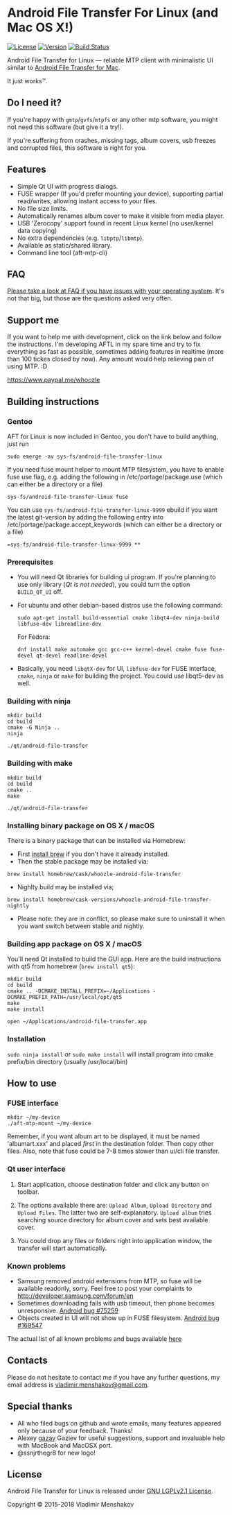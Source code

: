 # Android File Transfer For Linux (and Mac OS X!)

[![License](http://img.shields.io/:license-LGPLv2.1-blue.svg)](https://github.com/whoozle/android-file-transfer-linux/blob/master/LICENSE)
[![Version](http://img.shields.io/:version-3.8-green.svg)](https://github.com/whoozle/android-file-transfer-linux)
[![Build Status](https://travis-ci.org/whoozle/android-file-transfer-linux.svg?branch=master)](https://travis-ci.org/whoozle/android-file-transfer-linux)

Android File Transfer for Linux — reliable MTP client with minimalistic UI similar to [Android File Transfer for Mac](https://www.android.com/intl/en_us/filetransfer/).

It just works™.

## Do I need it?

If you're happy with `gmtp`/`gvfs`/`mtpfs` or any other mtp software, you might not need this software (but give it a try!).

If you're suffering from crashes, missing tags, album covers, usb freezes and corrupted files, this software is right for you.

## Features

* Simple Qt UI with progress dialogs.
* FUSE wrapper (If you'd prefer mounting your device), supporting partial read/writes, allowing instant access to your files.
* No file size limits.
* Automatically renames album cover to make it visible from media player.
* USB 'Zerocopy' support found in recent Linux kernel (no user/kernel data copying)
* No extra dependencies (e.g. `libptp`/`libmtp`).
* Available as static/shared library.
* Command line tool (aft-mtp-cli)

## FAQ
[Please take a look at FAQ if you have issues with your operating system](FAQ.md). It's not that big, but those are the questions asked very often. 

## Support me
If you want to help me with development, click on the link below and follow the instructions. I'm developing AFTL in my spare time and try to fix everything as fast as possible, sometimes adding features in realtime (more than 100 tickes closed by now).
Any amount would help relieving pain of using MTP. :D

https://www.paypal.me/whoozle

## Building instructions

### Gentoo

  AFT for Linux is now included in Gentoo, you don't have to build anything, just run
  ```
  sudo emerge -av sys-fs/android-file-transfer-linux
  ```

  If you need fuse mount helper to mount MTP filesystem, you have to enable fuse use flag, e.g. adding the following in /etc/portage/package.use (which can either be a directory or a file)
  ```
  sys-fs/android-file-transfer-linux fuse
  ```

  You can use ```sys-fs/android-file-transfer-linux-9999``` ebuild if you want the latest git-version by adding the following entry into /etc/portage/package.accept_keywords (which can either be a directory or a file)
  ```
  =sys-fs/android-file-transfer-linux-9999 **
  ```

### Prerequisites

* You will need Qt libraries for building ui program. If you're planning to use only library (*Qt is not needed*), you could turn the option ```BUILD_QT_UI``` off.
* For ubuntu and other debian-based distros use the following command:

  ```shell
  sudo apt-get install build-essential cmake libqt4-dev ninja-build libfuse-dev libreadline-dev
  ```

  For Fedora:
  ```
  dnf install make automake gcc gcc-c++ kernel-devel cmake fuse fuse-devel qt-devel readline-devel
  ```

* Basically, you need `libqtX-dev` for UI, `libfuse-dev` for FUSE interface, `cmake`, `ninja` or `make` for building the project. You could use libqt5-dev as well.

### Building with ninja

```shell
mkdir build
cd build
cmake -G Ninja ..
ninja

./qt/android-file-transfer
```

### Building with make

```shell
mkdir build
cd build
cmake ..
make

./qt/android-file-transfer
```

### Installing binary package on OS X / macOS
There is a binary package that can be installed via Homebrew:
 * First [install brew](https://brew.sh) if you don't have it already installed.
 * Then the stable package may be installed via:

 ```shell
brew install homebrew/cask/whoozle-android-file-transfer
 ```
 * Nighlty build may be installed via;

 ```shell
brew install homebrew/cask-versions/whoozle-android-file-transfer-nightly
 ```

 * Please note: they are in conflict, so please make sure to uninstall it when you want switch between stable and nightly.

### Building app package on OS X / macOS

You'll need Qt installed to build the GUI app. Here are the build instructions with qt5 from homebrew (`brew install qt5`):

```shell
mkdir build
cd build
cmake .. -DCMAKE_INSTALL_PREFIX=~/Applications -DCMAKE_PREFIX_PATH=/usr/local/opt/qt5
make
make install

open ~/Applications/android-file-transfer.app
```

### Installation

`sudo ninja install` or `sudo make install` will install program into cmake prefix/bin directory (usually /usr/local/bin)


## How to use

### FUSE interface

```shell
mkdir ~/my-device
./aft-mtp-mount ~/my-device
```
Remember, if you want album art to be displayed, it must be named 'albumart.xxx' and placed *first* in the destination folder. Then copy other files.
Also, note that fuse could be 7-8 times slower than ui/cli file transfer.

### Qt user interface

1. Start application, choose destination folder and click any button on toolbar.

2. The options available there are: `Upload Album`, `Upload Directory` and `Upload Files`.
   The latter two are self-explanatory. `Upload album` tries searching source directory for album cover and sets best available cover.

3. You could drop any files or folders right into application window, the transfer will start automatically.

### Known problems

* Samsung removed android extensions from MTP, so fuse will be available readonly, sorry. Feel free to post your complaints to http://developer.samsung.com/forum/en
* Sometimes downloading fails with usb timeout, then phone becomes unresponsive. [Android bug #75259](https://code.google.com/p/android/issues/detail?id=75259)
* Objects created in UI will not show up in FUSE filesystem. [Android bug #169547](https://code.google.com/p/android/issues/detail?id=169547)

The actual list of all known problems and bugs available [here](https://github.com/whoozle/android-file-transfer-linux/issues)

## Contacts
Please do not hesitate to contact me if you have any further questions, my email address is <vladimir.menshakov@gmail.com>.

## Special thanks
* All who filed bugs on github and wrote emails, many features appeared only because of your feedback. Thanks!
* Alexey [gazay](https://github.com/gazay) Gaziev for useful suggestions, support and invaluable help with MacBook and MacOSX port.
* @ssnjrthegr8 for new logo!

## License

Android File Transfer for Linux is released under [GNU LGPLv2.1 License](https://github.com/whoozle/android-file-transfer-linux/blob/master/LICENSE).

Copyright © 2015-2018 Vladimir Menshakov
